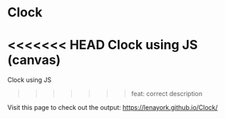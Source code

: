 # Clock
<<<<<<< HEAD
Clock using JS (canvas)
=======
Clock using JS
>>>>>>> feat: correct description

Visit this page to check out the output:
https://lenayork.github.io/Clock/
